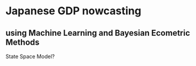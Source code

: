 # Japanese GDP nowcasting
## using Machine Learning and Bayesian Ecometric Methods

State Space Model?